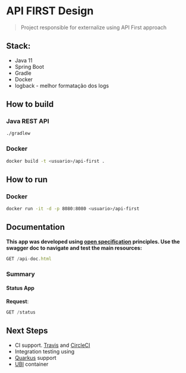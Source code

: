 # API FIRST Design

> Project responsible for externalize using API First approach

## Stack:
* Java 11
* Spring Boot
* Gradle
* Docker
* logback - melhor formatação dos logs

## How to build

### Java REST API
```bash
./gradlew 
```
### Docker
```bash
docker build -t <usuario>/api-first .
```
## How to run

### Docker

```bash
docker run -it -d -p 8080:8080 <usuario>/api-first
```

## Documentation

__This app was developed using [open specification](https://github.com/OAI/OpenAPI-Specification/blob/master/versions/3.0.0.md) principles. Use the swagger doc to navigate and test the main resources:__

```javascript
GET /api-doc.html
```
### Summary
#### Status App
__Request__:
```javascript
GET /status
```

## Next Steps

* CI support. [Travis](http://travis-ci.org/) and [CircleCI](https://circleci.com/)
* Integration testing using
* [Quarkus](https://quarkus.io/) support
* [UBI](https://developers.redhat.com/products/rhel/ubi) container
